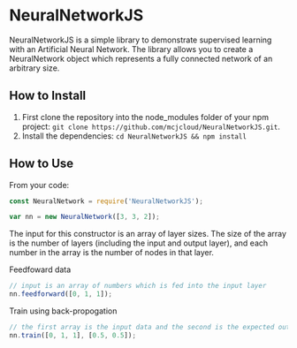 # NeuralNetworkJS
NeuralNetworkJS is a simple library to demonstrate supervised learning with an Artificial Neural Network. The library allows you to create a NeuralNetwork object which represents a fully connected network of an arbitrary size.

## How to Install
1. First clone the repository into the node_modules folder of your npm project: 
`git clone https://github.com/mcjcloud/NeuralNetworkJS.git`. 
2. Install the dependencies: `cd NeuralNetworkJS && npm install`

## How to Use
From your code:
``` javascript
const NeuralNetwork = require('NeuralNetworkJS');

var nn = new NeuralNetwork([3, 3, 2]);
```
The input for this constructor is an array of layer sizes. The size of the array is the number of layers (including the input and output layer), and each number in the array is the number of nodes in that layer.

Feedfoward data
``` javascript
// input is an array of numbers which is fed into the input layer
nn.feedforward([0, 1, 1]);
```

Train using back-propogation
``` javascript
// the first array is the input data and the second is the expected output data
nn.train([0, 1, 1], [0.5, 0.5]);
```

